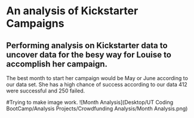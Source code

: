 # An analysis of Kickstarter Campaigns
Performing analysis on Kickstarter data to uncover data for the besy way for Louise to accomplish her campaign.
---

The best month to start her campaign would be May or June according to our data set. She has a high chance of success according to our data 412 were successful and 250 failed. 

#Trying to make image work.
![Month Analysis](Desktop/UT Coding BootCamp/Analysis Projects/Crowdfunding Analysis/Month Analysis.png)
